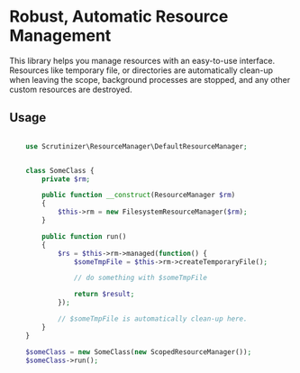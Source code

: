 # Robust, Automatic Resource Management

This library helps you manage resources with an easy-to-use interface. Resources like temporary file, or directories
are automatically clean-up when leaving the scope, background processes are stopped, and any other custom resources
are destroyed.

## Usage

```php

    use Scrutinizer\ResourceManager\DefaultResourceManager;


    class SomeClass {
        private $rm;

        public function __construct(ResourceManager $rm)
        {
            $this->rm = new FilesystemResourceManager($rm);
        }

        public function run()
        {
            $rs = $this->rm->managed(function() {
                $someTmpFile = $this->rm->createTemporaryFile();

                // do something with $someTmpFile

                return $result;
            });

            // $someTmpFile is automatically clean-up here.
        }
    }

    $someClass = new SomeClass(new ScopedResourceManager());
    $someClass->run();

```
